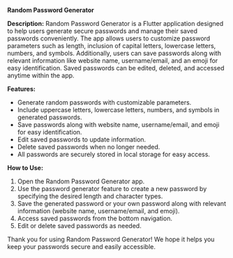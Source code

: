 **Random Password Generator**

**Description:**
Random Password Generator is a Flutter application designed to help users generate secure passwords and manage their saved passwords conveniently. The app allows users to customize password parameters such as length, inclusion of capital letters, lowercase letters, numbers, and symbols. Additionally, users can save passwords along with relevant information like website name, username/email, and an emoji for easy identification. Saved passwords can be edited, deleted, and accessed anytime within the app.

**Features:**
- Generate random passwords with customizable parameters.
- Include uppercase letters, lowercase letters, numbers, and symbols in generated passwords.
- Save passwords along with website name, username/email, and emoji for easy identification.
- Edit saved passwords to update information.
- Delete saved passwords when no longer needed.
- All passwords are securely stored in local storage for easy access.

**How to Use:**
1. Open the Random Password Generator app.
2. Use the password generator feature to create a new password by specifying the desired length and character types.
3. Save the generated password or your own password along with relevant information (website name, username/email, and emoji).
4. Access saved passwords from the bottom navigation.
5. Edit or delete saved passwords as needed.

Thank you for using Random Password Generator! We hope it helps you keep your passwords secure and easily accessible.
